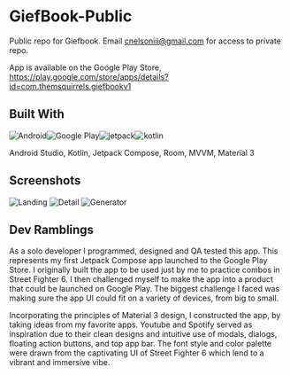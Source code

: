 # GiefBook-Public
Public repo for Giefbook. Email cnelsoniii@gmail.com for access to private repo.

App is available on the Google Play Store, https://play.google.com/store/apps/details?id=com.themsquirrels.giefbookv1

## Built With 
![Android](https://i.postimg.cc/tTmJfjgD/android-icon.png)![Google Play](https://i.postimg.cc/zBcDcnk4/gps-icon.png)![jetpack](https://i.postimg.cc/pTJVPwRb/jc-icon.png)![kotlin](https://i.postimg.cc/mrQV2wqW/kotlin-icon.png)

Android Studio, Kotlin, Jetpack Compose, Room, MVVM, Material 3

## Screenshots
![Landing](https://i.postimg.cc/TwfT1Td2/Google-Pixel-4-XL-2.png)
![Detail](https://i.postimg.cc/CKHVW9j3/Google-Pixel-4-XL.png)
![Generator](https://i.postimg.cc/qBKWYP4j/Google-Pixel-4-XL-1.png)

## Dev Ramblings
As a solo developer I programmed, designed and QA tested this app. This represents my first Jetpack Compose app launched to the Google Play Store. I originally built the app to be used just by me to practice combos in Street Fighter 6. I then challenged myself to make the app into a product that could be launched on Google Play. The biggest challenge I faced was making sure the app UI could fit on a variety of devices, from big to small. 

Incorporating the principles of Material 3 design, I constructed the app, by taking ideas from my favorite apps. Youtube and Spotify served as inspiration due to their clean designs and intuitive use of modals, dialogs, floating action buttons, and top app bar. The font style and color palette were drawn from the captivating UI of Street Fighter 6 which lend to a vibrant and immersive vibe.
